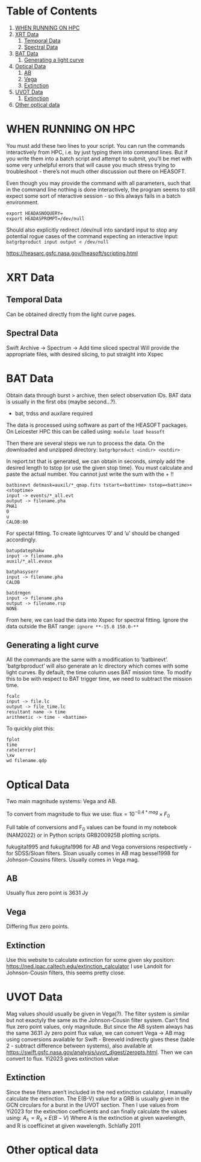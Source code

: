 
# Table of Contents

1.  [WHEN RUNNING ON HPC](#orgfcb9eb4)
2.  [XRT Data](#org7902fa1)
    1.  [Temporal Data](#org6894c9a)
    2.  [Spectral Data](#org7efb098)
3.  [BAT Data](#org9422972)
    1.  [Generating a light curve](#orgc359c01)
4.  [Optical Data](#org6006b06)
    1.  [AB](#org73e59c2)
    2.  [Vega](#orgb1d1676)
    3.  [Extinction](#orgd2be3d4)
5.  [UVOT Data](#org3ae582b)
    1.  [Extinction](#org27d4990)
6.  [Other optical data](#org1a5b71a)



<a id="orgfcb9eb4"></a>

# WHEN RUNNING ON HPC

You must add these two lines to your script. You can run the commands interactively from HPC, i.e. by just typing them into command lines. But if you write them into a batch script and attempt to submit, you&rsquo;ll be met with some very unhelpful errors that will cause you much stress trying to troubleshoot - there&rsquo;s not much other discussion out there on HEASOFT.

Even though you may provide the command with all parameters, such that in the command line nothing is done interactively, the program seems to still expect some sort of nteractive session - so this always fails in a batch environment.

    export HEADASNOQUERY=
    export HEADASPROMPT=/dev/null

Should also explicitly redirect /dev/null into sandard input to stop any potential rogue cases of the command expecting an interactive input:
`batgrbproduct input output < /dev/null`

<https://heasarc.gsfc.nasa.gov/lheasoft/scripting.html>


<a id="org7902fa1"></a>

# XRT Data


<a id="org6894c9a"></a>

## Temporal Data

Can be obtained directly from the light curve pages.


<a id="org7efb098"></a>

## Spectral Data

Swift Archive -> Spectrum -> Add time sliced spectral
Will provide the appropriate files, with desired slicing, to put straight into Xspec


<a id="org9422972"></a>

# BAT Data

Obtain data through burst > archive, then select observation IDs. BAT data is usually in the first obs (maybe second&#x2026;?).

-   bat, trdss and auxilare required

The data is processed using software as part of the HEASOFT packages. On Leicester HPC this can be called using:
`module load heasoft`

Then there are several steps we run to process the data. On the downloaded and unzipped directory:
`batgrbproduct <indir> <outdir>`

In report.txt that is generated, we can obtain <battime> in seconds, simply add the desired length to tstop (or use the given stop time). You must calculate and paste the actual number. You cannot just write the sum with the + !!

    batbinevt detmask=auxil/*_qmap.fits tstart=<battime> tstop=<battime>+<stoptime>
    input -> events/*_all.evt
    output -> filename.pha
    PHA1
    0
    u
    CALDB:80

For spectal fitting. To create lightcurves &rsquo;0&rsquo; and &rsquo;u&rsquo; should be changed accordingly.

    batupdatephakw
    input -> filename.pha
    auxil/*_all.evaux

    batphasyserr
    input -> filename.pha
    CALDB

    batdrmgen
    input -> filename.pha
    output -> filename.rsp
    NONE

From here, we can load the data into Xspec for spectral fitting. Ignore the data outside the BAT range:
`ignore **-15.0 150.0-**`


<a id="orgc359c01"></a>

## Generating a light curve

All the commands are the same with a modification to &rsquo;batbinevt&rsquo;. &rsquo;batgrbproduct&rsquo; will also generate an lc directory which comes with some light curves. By default, the time column uses BAT mission time. To modify this to be with respect to BAT trigger time, we need to subtract the mission time.

    fcalc
    input -> file.lc
    output -> file_time.lc
    resultant name -> time
    arithmetic -> time - <battime>

To quickly plot this:

    fplot
    time
    rate[error]
    \xw
    wd filename.qdp


<a id="org6006b06"></a>

# Optical Data

Two main magnitude systems: Vega and AB.

To convert from magnitude to flux we use:
$\textrm{flux} = 10^{-0.4 * mag} \times F_{0}$

Full table of conversions and F<sub>0</sub> values can be found in my notebook (NAM2022) or in Python scripts GRB200925B plotting scripts.

fukugita1995 and fukugita1996 for AB and Vega conversions respectively - for SDSS/Sloan filters. Sloan usually comes in AB mag
bessel1998 for Johnson-Cousins filters. Usually comes in Vega mag.


<a id="org73e59c2"></a>

## AB

Usually flux zero point is 3631 Jy


<a id="orgb1d1676"></a>

## Vega

Differing flux zero points.


<a id="orgd2be3d4"></a>

## Extinction

Use this website to calculate extinction for some given sky position:
<https://ned.ipac.caltech.edu/extinction_calculator>
I use Landolt for Johnson-Cousin filters, this seems pretty close.


<a id="org3ae582b"></a>

# UVOT Data

Mag values should usually be given in Vega(?). The filter system is similar but not exactyly the same as the Johnson-Cousin filter system.
Can&rsquo;t find flux zero point values, only magnitude. But since the AB system always has the same 3631 Jy zero point flux value, we can convert Vega -> AB mag using conversions available for Swift - Breeveld indirectly gives these (table 2 - subtract difference between systems), also available at <https://swift.gsfc.nasa.gov/analysis/uvot_digest/zeropts.html>. Then we can convert to flux.
Yi2023 gives extinction value


<a id="org27d4990"></a>

## Extinction

Since these filters aren&rsquo;t included in the ned extinction calulator, I manually calculate the extinction. The E(B-V) value for a GRB is usually given in the GCN circulars for a burst in the UVOT section. Then I use values from Yi2023 for the extinction coefficients and can finally calculate the values using:
$A_{\lambda} = R_{\lambda} \times E(B-V)$
Where A is the extinction at given wavelength, and R is coefficinet at given wavelength.
Schlafly 2011


<a id="org1a5b71a"></a>

# Other optical data

